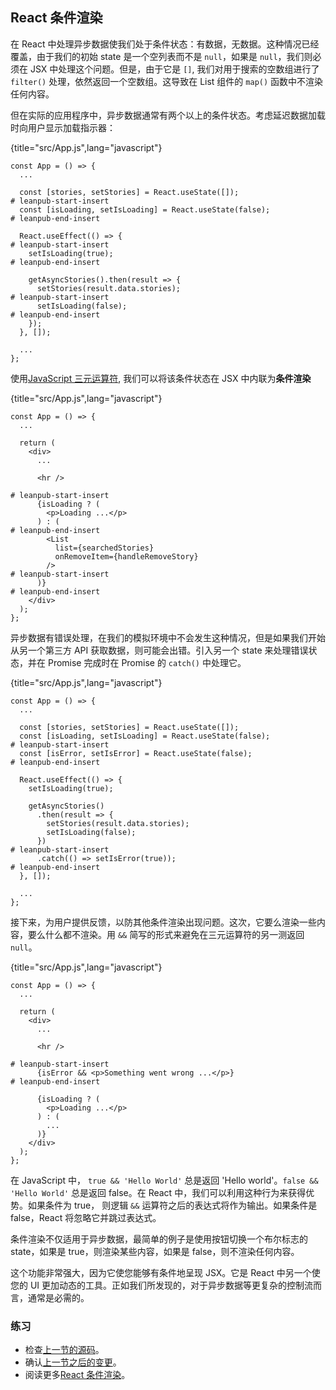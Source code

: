 ## React 条件渲染

在 React 中处理异步数据使我们处于条件状态：有数据，无数据。这种情况已经覆盖，由于我们的初始 state 是一个空列表而不是 `null`，如果是 `null`，我们则必须在 JSX 中处理这个问题。但是，由于它是 `[]`, 我们对用于搜索的空数组进行了 `filter()` 处理，依然返回一个空数组。这导致在 List 组件的 `map()` 函数中不渲染任何内容。

但在实际的应用程序中，异步数据通常有两个以上的条件状态。考虑延迟数据加载时向用户显示加载指示器：

{title="src/App.js",lang="javascript"}
~~~~~~~
const App = () => {
  ...

  const [stories, setStories] = React.useState([]);
# leanpub-start-insert
  const [isLoading, setIsLoading] = React.useState(false);
# leanpub-end-insert

  React.useEffect(() => {
# leanpub-start-insert
    setIsLoading(true);
# leanpub-end-insert

    getAsyncStories().then(result => {
      setStories(result.data.stories);
# leanpub-start-insert
      setIsLoading(false);
# leanpub-end-insert
    });
  }, []);

  ...
};
~~~~~~~

使用[JavaScript 三元运算符](https://developer.mozilla.org/en-US/docs/Web/JavaScript/Reference/Operators/Conditional_Operator), 我们可以将该条件状态在 JSX 中内联为**条件渲染**

{title="src/App.js",lang="javascript"}
~~~~~~~
const App = () => {
  ...

  return (
    <div>
      ...

      <hr />

# leanpub-start-insert
      {isLoading ? (
        <p>Loading ...</p>
      ) : (
# leanpub-end-insert
        <List
          list={searchedStories}
          onRemoveItem={handleRemoveStory}
        />
# leanpub-start-insert
      )}
# leanpub-end-insert
    </div>
  );
};
~~~~~~~

异步数据有错误处理，在我们的模拟环境中不会发生这种情况，但是如果我们开始从另一个第三方 API 获取数据，则可能会出错。引入另一个 state 来处理错误状态，并在 Promise 完成时在 Promise 的 `catch()` 中处理它。

{title="src/App.js",lang="javascript"}
~~~~~~~
const App = () => {
  ...

  const [stories, setStories] = React.useState([]);
  const [isLoading, setIsLoading] = React.useState(false);
# leanpub-start-insert
  const [isError, setIsError] = React.useState(false);
# leanpub-end-insert

  React.useEffect(() => {
    setIsLoading(true);

    getAsyncStories()
      .then(result => {
        setStories(result.data.stories);
        setIsLoading(false);
      })
# leanpub-start-insert
      .catch(() => setIsError(true));
# leanpub-end-insert
  }, []);

  ...
};
~~~~~~~

接下来，为用户提供反馈，以防其他条件渲染出现问题。这次，它要么渲染一些内容，要么什么都不渲染。用 `&&` 简写的形式来避免在三元运算符的另一测返回 `null`。

{title="src/App.js",lang="javascript"}
~~~~~~~
const App = () => {
  ...

  return (
    <div>
      ...

      <hr />

# leanpub-start-insert
      {isError && <p>Something went wrong ...</p>}
# leanpub-end-insert

      {isLoading ? (
        <p>Loading ...</p>
      ) : (
        ...
      )}
    </div>
  );
};
~~~~~~~

在 JavaScript 中， `true && 'Hello World'` 总是返回 'Hello world'。`false && 'Hello World'` 总是返回 false。在 React 中，我们可以利用这种行为来获得优势。如果条件为 true， 则逻辑 `&&` 运算符之后的表达式将作为输出。如果条件是 false，React 将忽略它并跳过表达式。

条件渲染不仅适用于异步数据，最简单的例子是使用按钮切换一个布尔标志的 state，如果是 true，则渲染某些内容，如果是 false，则不渲染任何内容。

这个功能非常强大，因为它使您能够有条件地呈现 JSX。它是 React 中另一个使您的 UI 更加动态的工具。正如我们所发现的，对于异步数据等更复杂的控制流而言，通常是必需的。

### 练习

* 检查[上一节的源码](https://codesandbox.io/s/github/the-road-to-learn-react/hacker-stories/tree/hs/React-Conditional-Rendering)。
* 确认[上一节之后的变更](https://github.com/the-road-to-learn-react/hacker-stories/compare/hs/React-Asynchronous-Data...hs/React-Conditional-Rendering?expand=1)。
* 阅读更多[React 条件渲染](https://www.robinwieruch.de/conditional-rendering-react/)。
